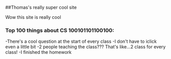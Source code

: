 ##Thomas's really super cool site

Wow this site is really cool

### Top 100 things about CS 100101101100100:
-There's a cool question at the start of every class
-I don't have to iclick even a little bit
-2 people teaching the class??? That's like...2 class for every class!
-I finished the homework
